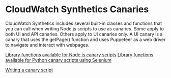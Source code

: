 #  CloudWatch Synthetics Canaries

CloudWatch Synthetics includes several built-in classes and functions that you can call when writing Node.js scripts to use as canaries.
Some apply to both UI and API canaries. Others apply to UI canaries only. A UI canary is a canary that uses the getPage() function and uses Puppeteer as a web driver to navigate and interact with webpages.

[Library functions available for Node.js canary scripts](https://docs.aws.amazon.com/AmazonCloudWatch/latest/monitoring/CloudWatch_Synthetics_Canaries_Library_Nodejs.html)
[Library functions available for Python canary scripts using Selenium](https://docs.aws.amazon.com/AmazonCloudWatch/latest/monitoring/CloudWatch_Synthetics_Canaries_Library_Python.html)

[Writing a canary script
](https://docs.aws.amazon.com/AmazonCloudWatch/latest/monitoring/CloudWatch_Synthetics_Canaries_WritingCanary.html)
